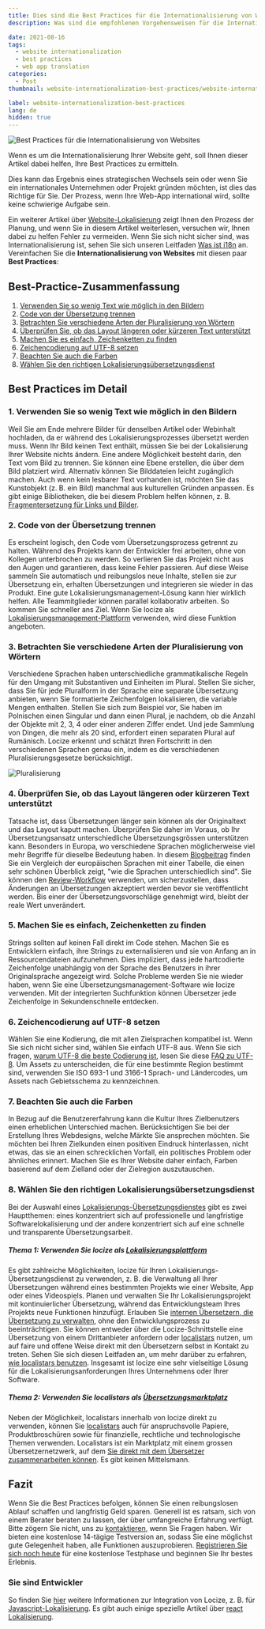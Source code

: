 ```yaml
---
title: Dies sind die Best Practices für die Internationalisierung von Webseiten
description: Was sind die empfohlenen Vorgehensweisen für die Internationalisierung von Webseiten?

date: 2021-08-16
tags:
  - website internationalization
  - best practices
  - web app translation
categories:
  - Post
thumbnail: website-internationalization-best-practices/website-internationalization-best-practices.webp

label: website-internationalization-best-practices
lang: de
hidden: true
---
```


![Best Practices für die Internationalisierung von Websites](../website-internationalization-best-practices/website-internationalization-best-practices.webp "Best Practices für die Internationalisierung von Websites")


Wenn es um die Internationalisierung Ihrer Website geht, soll Ihnen dieser Artikel dabei helfen, Ihre Best Practices zu ermitteln.

Dies kann das Ergebnis eines strategischen Wechsels sein oder wenn Sie ein internationales Unternehmen oder Projekt gründen möchten, ist dies das Richtige für Sie. Der Prozess, wenn Ihre Web-App international wird, sollte keine schwierige Aufgabe sein.

Ein weiterer Artikel über <a href="/blog/website-localization/" title="website localization">Website-Lokalisierung</a> zeigt Ihnen den Prozess der Planung, und wenn Sie in diesem Artikel weiterlesen, versuchen wir, Ihnen dabei zu helfen Fehler zu vermeiden. Wenn Sie sich nicht sicher sind, was Internationalisierung ist, sehen Sie sich unseren Leitfaden <a href="/blog/what-is-i18n/" title="what is i18n">Was ist i18n</a> an. Vereinfachen Sie die **Internationalisierung von Websites** mit diesen paar **Best Practices**:

## Best-Practice-Zusammenfassung
  1. [Verwenden Sie so wenig Text wie möglich in den Bildern](#little-text)
  2. [Code von der Übersetzung trennen](#separate)
  3. [Betrachten Sie verschiedene Arten der Pluralisierung von Wörtern](#plural)
  4. [Überprüfen Sie, ob das Layout längeren oder kürzeren Text unterstützt](#layout)
  5. [Machen Sie es einfach, Zeichenketten zu finden](#find)
  6. [Zeichencodierung auf UTF-8 setzen](#encoding)
  7. [Beachten Sie auch die Farben](#colors)
  8. [Wählen Sie den richtigen Lokalisierungsübersetzungsdienst](#service)


## Best Practices im Detail

### 1. Verwenden Sie so wenig Text wie möglich in den Bildern <a name="little-text"></a>
Weil Sie am Ende mehrere Bilder für denselben Artikel oder Webinhalt hochladen, da er während des Lokalisierungsprozesses übersetzt werden muss. Wenn Ihr Bild keinen Text enthält, müssen Sie bei der Lokalisierung Ihrer Website nichts ändern. Eine andere Möglichkeit besteht darin, den Text vom Bild zu trennen. Sie können eine Ebene erstellen, die über dem Bild platziert wird. Alternativ können Sie Bilddateien leicht zugänglich machen.
Auch wenn kein lesbarer Text vorhanden ist, möchten Sie das Kunstobjekt (z. B. ein Bild) manchmal aus kulturellen Gründen anpassen. Es gibt einige Bibliotheken, die bei diesem Problem helfen können, z. B. [Fragmentersetzung für Links und Bilder](https://github.com/i18next/i18nextify#fragment-replacement-for-links-and-images).

### 2. Code von der Übersetzung trennen <a name="separate"></a>
Es erscheint logisch, den Code vom Übersetzungsprozess getrennt zu halten. Während des Projekts kann der Entwickler frei arbeiten, ohne von Kollegen unterbrochen zu werden. So verlieren Sie das Projekt nicht aus den Augen und garantieren, dass keine Fehler passieren. Auf diese Weise sammeln Sie automatisch und reibungslos neue Inhalte, stellen sie zur Übersetzung ein, erhalten Übersetzungen und integrieren sie wieder in das Produkt.
Eine gute Lokalisierungsmanagement-Lösung kann hier wirklich helfen. Alle Teammitglieder können parallel kollaborativ arbeiten. So kommen Sie schneller ans Ziel.
Wenn Sie locize als <a href="https://locize.com/" title="Lokalisierungsmanagement-Plattform">Lokalisierungsmanagement-Plattform</a> verwenden, wird diese Funktion angeboten.

### 3. Betrachten Sie verschiedene Arten der Pluralisierung von Wörtern <a name="plural"></a>
Verschiedene Sprachen haben unterschiedliche grammatikalische Regeln für den Umgang mit Substantiven und Einheiten im Plural. Stellen Sie sicher, dass Sie für jede Pluralform in der Sprache eine separate Übersetzung anbieten, wenn Sie formatierte Zeichenfolgen lokalisieren, die variable Mengen enthalten. Stellen Sie sich zum Beispiel vor, Sie haben im Polnischen einen Singular und dann einen Plural, je nachdem, ob die Anzahl der Objekte mit 2, 3, 4 oder einer anderen Ziffer endet. Und jede Sammlung von Dingen, die mehr als 20 sind, erfordert einen separaten Plural auf Rumänisch. Locize erkennt und schätzt Ihren Fortschritt in den verschiedenen Sprachen genau ein, indem es die verschiedenen Pluralisierungsgesetze berücksichtigt.

![Pluralisierung](../website-internationalization-best-practices/locize_plurals.webp "Plurale")

### 4. Überprüfen Sie, ob das Layout längeren oder kürzeren Text unterstützt <a name="layout"></a>
Tatsache ist, dass Übersetzungen länger sein können als der Originaltext und das Layout kaputt machen. Überprüfen Sie daher im Voraus, ob Ihr Übersetzungsansatz unterschiedliche Übersetzungsgrössen unterstützen kann. Besonders in Europa, wo verschiedene Sprachen möglicherweise viel mehr Begriffe für dieselbe Bedeutung haben. In diesem <a href="https://www.inter-contact.de/en/blog/text-length-languages?dt=1629440931092" title="blog post">Blogbeitrag</a> finden Sie ein Vergleich der europäischen Sprachen mit einer Tabelle, die einen sehr schönen Überblick zeigt, "wie die Sprachen unterschiedlich sind". Sie können den <a href="https://docs.locize.com/whats-inside/review-workflow" title="Review-Workflow">Review-Workflow</a> verwenden, um sicherzustellen, dass Änderungen an Übersetzungen akzeptiert werden bevor sie veröffentlicht werden. Bis einer der Übersetzungsvorschläge genehmigt wird, bleibt der reale Wert unverändert.

### 5. Machen Sie es einfach, Zeichenketten zu finden <a name="find"></a>
Strings sollten auf keinen Fall direkt im Code stehen. Machen Sie es Entwicklern einfach, ihre Strings zu externalisieren und sie von Anfang an in Ressourcendateien aufzunehmen. Dies impliziert, dass jede hartcodierte Zeichenfolge unabhängig von der Sprache des Benutzers in ihrer Originalsprache angezeigt wird. Solche Probleme werden Sie nie wieder haben, wenn Sie eine Übersetzungsmanagement-Software wie locize verwenden. Mit der integrierten Suchfunktion können Übersetzer jede Zeichenfolge in Sekundenschnelle entdecken.

### 6. Zeichencodierung auf UTF-8 setzen <a name="encoding"></a>
Wählen Sie eine Kodierung, die mit allen Zielsprachen kompatibel ist. Wenn Sie sich nicht sicher sind, wählen Sie einfach UTF-8 aus. Wenn Sie sich fragen, [warum UTF-8 die beste Codierung ist](../is-your-software-ready-for-localization/#encoding), lesen Sie diese <a href="https://www.w3.org/International/questions/qa-choosing-encodings.en" title="FAQ zu UTF-8">FAQ zu UTF-8</a>. Um Assets zu unterscheiden, die für eine bestimmte Region bestimmt sind, verwenden Sie ISO 693-1 und 3166-1 Sprach- und Ländercodes, um Assets nach Gebietsschema zu kennzeichnen.

### 7. Beachten Sie auch die Farben <a name="colors"></a>
In Bezug auf die Benutzererfahrung kann die Kultur Ihres Zielbenutzers einen erheblichen Unterschied machen. Berücksichtigen Sie bei der Erstellung Ihres Webdesigns, welche Märkte Sie ansprechen möchten. Sie möchten bei Ihren Zielkunden einen positiven Eindruck hinterlassen, nicht etwas, das sie an einen schrecklichen Vorfall, ein politisches Problem oder ähnliches erinnert. Machen Sie es Ihrer Website daher einfach, Farben basierend auf dem Zielland oder der Zielregion auszutauschen.

### 8. Wählen Sie den richtigen Lokalisierungsübersetzungsdienst <a name="service"></a>
Bei der Auswahl eines <a href="https://locize.com/services.html" title="Lokalisierungs-Übersetzungsdienstes">Lokalisierungs-Übersetzungsdienstes</a> gibt es zwei Hauptthemen: eines konzentriert sich auf professionelle und langfristige Softwarelokalisierung und der andere konzentriert sich auf eine schnelle und transparente Übersetzungsarbeit.

##### Thema 1: Verwenden Sie locize als <a href="https://locize.com" title="Lokalisierungsplattform">Lokalisierungsplattform</a>
Es gibt zahlreiche Möglichkeiten, locize für Ihren Lokalisierungs-Übersetzungsdienst zu verwenden, z. B. die Verwaltung all Ihrer Übersetzungen während eines bestimmten Projekts wie einer Website, App oder eines Videospiels. Planen und verwalten Sie Ihr Lokalisierungsprojekt mit kontinuierlicher Übersetzung, während das Entwicklungsteam Ihres Projekts neue Funktionen hinzufügt. Erlauben Sie [internen Übersetzern, die Übersetzung zu verwalten](https://docs.locize.com/guides-tips-and-tricks/working-with-translators), ohne den Entwicklungsprozess zu beeinträchtigen. Sie können entweder über die Locize-Schnittstelle eine Übersetzung von einem Drittanbieter anfordern oder [localistars](https://localistars.com) nutzen, um auf faire und offene Weise direkt mit den Übersetzern selbst in Kontakt zu treten. Sehen Sie sich diesen Leitfaden an, um mehr darüber zu erfahren, <a href="https://docs.locize.com/guides-tips-and-tricks/working-with-translators/localistars" title="wie mit localistars zu integrieren">wie localistars benutzen</a>. Insgesamt ist locize eine sehr vielseitige Lösung für die Lokalisierungsanforderungen Ihres Unternehmens oder Ihrer Software.

##### Thema 2: Verwenden Sie localistars als <a href="https://localistars.com" title="Translation Marketplace">Übersetzungsmarktplatz</a>
Neben der Möglichkeit, localistars innerhalb von locize direkt zu verwenden, können Sie [localistars](https://localistars.com) auch für anspruchsvolle Papiere, Produktbroschüren sowie für finanzielle, rechtliche und technologische Themen verwenden. Localistars ist ein Marktplatz mit einem grossen Übersetzernetzwerk, auf dem [Sie direkt mit dem Übersetzer zusammenarbeiten können](https://localistars.com/translator). Es gibt keinen Mittelsmann.

## Fazit
Wenn Sie die Best Practices befolgen, können Sie einen reibungslosen Ablauf schaffen und langfristig Geld sparen. Generell ist es ratsam, sich von einem Berater beraten zu lassen, der über umfangreiche Erfahrung verfügt. Bitte zögern Sie nicht, uns zu [kontaktieren](mailto:support@locize.com), wenn Sie Fragen haben.
Wir bieten eine kostenlose 14-tägige Testversion an, sodass Sie eine möglichst gute Gelegenheit haben, alle Funktionen auszuprobieren. <a href="https://www.locize.app/register" title="Jetzt registrieren">Registrieren Sie sich noch heute</a> für eine kostenlose Testphase und beginnen Sie Ihr bestes Erlebnis.

### Sie sind Entwickler
So finden Sie [hier](https://docs.locize.com/integration/instrumenting-your-code) weitere Informationen zur Integration von Locize, z. B. für <a href="https://locize.com/javascript-localization.html" title="javascript localization">Javascript-Lokalisierung</a>. Es gibt auch einige spezielle Artikel über <a href="../react-i18next-de/" title="react Lokalisierung">react Lokalisierung</a>.
